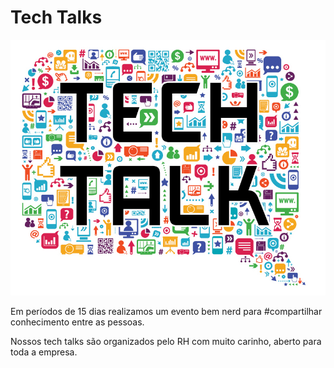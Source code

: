 # Tech Talks


![Talks](img/talk.jpg)

Em períodos de 15 dias realizamos um evento bem nerd para #compartilhar conhecimento entre as pessoas.

Nossos tech talks são organizados pelo RH com muito carinho, aberto para toda a empresa.
